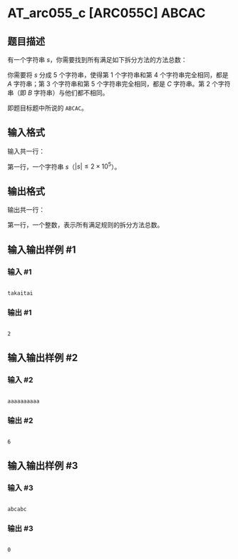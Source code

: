 # AT_arc055_c [ARC055C] ABCAC

## 题目描述

有一个字符串 $s$，你需要找到所有满足如下拆分方法的方法总数：

你需要将 $s$ 分成 $5$ 个字符串，使得第 $1$ 个字符串和第 $4$ 个字符串完全相同，都是 $A$ 字符串；第 $3$ 个字符串和第 $5$ 个字符串完全相同，都是 $C$ 字符串。第 $2$ 个字符串（即 $B$ 字符串）与他们都不相同。

即题目标题中所说的 `ABCAC`。

## 输入格式

输入共一行：

第一行，一个字符串 $s$（$|s| \le 2\times 10^5$）。

## 输出格式

输出共一行：

第一行，一个整数，表示所有满足规则的拆分方法总数。

## 输入输出样例 #1

### 输入 #1

```
takaitai
```

### 输出 #1

```
2
```

## 输入输出样例 #2

### 输入 #2

```
aaaaaaaaaa
```

### 输出 #2

```
6
```

## 输入输出样例 #3

### 输入 #3

```
abcabc
```

### 输出 #3

```
0
```
